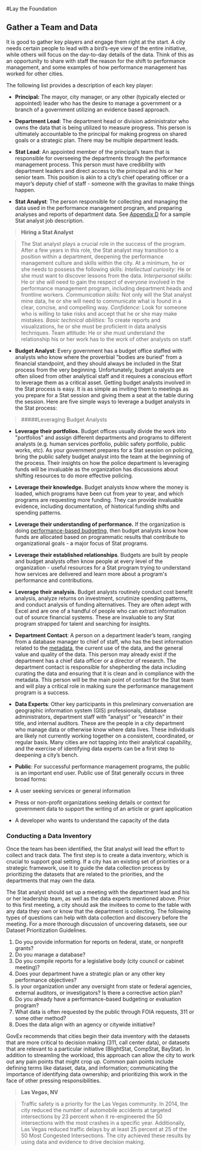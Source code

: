 #Lay the Foundation
## Gather a Team and Data

It is good to gather key players and engage them right at the start. A city needs certain people to lead with a bird’s-eye view of the entire initiative, while others will focus on the day-to-day details of the data. Think of this as an opportunity to share with staff the reason for the shift to performance management, and some examples of how performance management has worked for other cities.

The following list provides a description of each key player:

* **Principal:** The mayor, city manager, or any other (typically elected or appointed) leader who has the desire to manage a government or a branch of a government utilizing an evidence based approach.

* **Department Lead**: The department head or division administrator who owns the data that is being utilized to measure progress. This person is ultimately accountable to the principal for making progress on shared goals or a strategic plan. There may be multiple department leads.

* **Stat Lead**: An appointed member of the principal’s team that is responsible for overseeing the departments through the performance management process. This person must have credibility with department leaders and direct access to the principal and his or her senior team. This position is akin to a city’s chief operating officer or a mayor’s deputy chief of staff - someone with the gravitas to make things happen.

* **Stat Analyst**: The person responsible for collecting and managing the data used in the performance management program, and preparing analyses and reports of department data. See [Appendix D](appendix-d.md) for a sample Stat analyst job description.

> **Hiring a Stat Analyst**

>The Stat analyst plays a crucial role in the success of the program. After a few years in this role, the Stat analyst may transition to a position within a department, deepening the performance management culture and skills within the city. At a minimum, he or she needs to possess the following skills: *Intellectual curiosity:* He or she must want to discover lessons from the data.
*Interpersonal skills:* He or she will need to gain the respect of everyone involved in the performance management program, including department heads and frontline workers.
*Communication skills:* Not only will the Stat analyst mine data, he or she will need to communicate what is found in a clear, concise, and compelling way.
*Confidence:* Look for someone who is willing to take risks and accept that he or she may make mistakes.
*Basic technical abilities:* To create reports and visualizations, he or she must be proficient in data analysis techniques.
Team attitude: He or she must understand the relationship his or her work has to the work of other analysts on staff.

* **Budget Analyst**: Every government has a budget office staffed with analysts who know where the proverbial "bodies are buried" from a financial standpoint, and they should always be included in the Stat process from the very beginning. Unfortunately, budget analysts are often siloed from other analytical staff and it requires a conscious effort to leverage them as a critical asset. Getting budget analysts involved in the Stat process is easy. It is as simple as inviting them to meetings as you prepare for a Stat session and giving them a seat at the table during the session. Here are five simple ways to leverage a budget analysts in the Stat process:

>#####Leveraging Budget Analysts
* **Leverage their portfolios.** Budget offices usually divide the work into "portfolios" and assign different departments and programs to different analysts (e.g. human services portfolio, public safety portfolio, public works, etc). As your government prepares for a Stat session on policing, bring the public safety budget analyst into the team at the beginning of the process. Their insights on how the police department is leveraging funds will be invaluable as the organization has discussions about shifting resources to do more effective policing. 
* **Leverage their knowledge.** Budget analysts know where the money is loaded, which programs have been cut from year to year, and which programs are requesting more funding. They can provide invaluable evidence, including documentation, of historical funding shifts and spending patterns.
* **Leverage their understanding of performance.** If the organization is doing [performance-based budgeting](https://centerforgov.gitbooks.io/performance-based-budgeting/content/), then budget analysts know how funds are allocated based on programmatic results that contribute to organizational goals -  a major focus of Stat programs.
* **Leverage their established relationships**. Budgets are built by people and budget analysts often know people at every level of the organization - useful resources for a Stat program trying to understand how services are delivered and learn more about a program's performance and contributions.
* **Leverage their analysis.** Budget analysts routinely conduct cost benefit analysis, analyze returns on investment, scrutinize spending patterns, and conduct analysis of funding alternatives. They are often adept with Excel and are one of a handful of people who can extract information out of source financial systems. These are invaluable to any Stat program strapped for talent and searching for insights.

* **Department Contact**: A person on a department leader’s team, ranging from a database manager to chief of staff, who has the best information related to the [metadata](glossary.md), the current use of the data, and the general value and quality of the data. This person may already exist if the department has a chief data officer or a director of research. The department contact is responsible for shepherding the data including curating the data and ensuring that it is clean and in compliance with the metadata. This person will be the main point of contact for the Stat team and will play a critical role in making sure the performance management program is a success.

* **Data Experts**: Other key participants in this preliminary conversation are geographic information system (GIS) professionals, database administrators, department staff with “analyst” or “research” in their title, and internal auditors. These are the people in a city department who manage data or otherwise know where data lives. These individuals are likely not currently working together on a consistent, coordinated, or regular basis. Many cities are not tapping into their analytical capability, and the exercise of identifying data experts can be a first step to deepening a city’s bench.

* **Public**: For successful performance management programs, the public is an important end user. Public use of Stat generally occurs in three broad forms:
 * A user seeking services or general information
 * Press or non-profit organizations seeking details or context for government data to support the writing of an article or grant application
 * A developer who wants to understand the capacity of the data

### Conducting a Data Inventory

Once the team has been identified, the Stat analyst will lead the effort to collect and track data. The first step is to create a data inventory, which is crucial to support goal setting. If a city has an existing set of priorities or a strategic framework, use it to guide the data collection process by prioritizing the datasets that are related to the priorities, and the departments that may own the data.

The Stat analyst should set up a meeting with the department lead and his or her leadership team, as well as the data experts mentioned above. Prior to this first meeting, a city should ask the invitees to come to the table with any data they own or know that the department is collecting. The following types of questions can help with data collection and discovery before the meeting. For a more thorough discussion of uncovering datasets, see our Dataset Prioritization Guidelines.

1. Do you provide information for reports on federal, state, or nonprofit grants?
1. Do you manage a database?
1. Do you compile reports for a legislative body (city council or cabinet meeting)?
1. Does your department have a strategic plan or any other key performance objectives?
1. Is your organization under any oversight from state or federal agencies, external auditors, or investigators? Is there a corrective action plan?
1. Do you already have a performance-based budgeting or evaluation program?
1. What data is often requested by the public through FOIA requests, 311 or some other method?
1. Does the data align with an agency or citywide initiative?

GovEx recommends that cities begin their data inventory with the datasets that are more critical to decision making (311, call center data), or datasets that are relevant to a particular initiative (BlightStat, CompStat, BayStat). In addition to streamling the workload, this approach can allow the city to work out any pain points that might crop up. Common pain points include defining terms like dataset, data, and information; communicating the importance of identifying data ownership; and prioritizing this work in the face of other pressing responsibilities.

> **Las Vegas, NV**

> Traffic safety is a priority for the Las Vegas community. In 2014, the city reduced the number of automobile accidents at targeted intersections by 23 percent when it re-engineered the 50 intersections with the most crashes in a specific year. Additionally, Las Vegas reduced traffic delays by at least 25 percent at 25 of the 50 Most Congested Intersections. The city achieved these results by using data and evidence to drive decision making.
